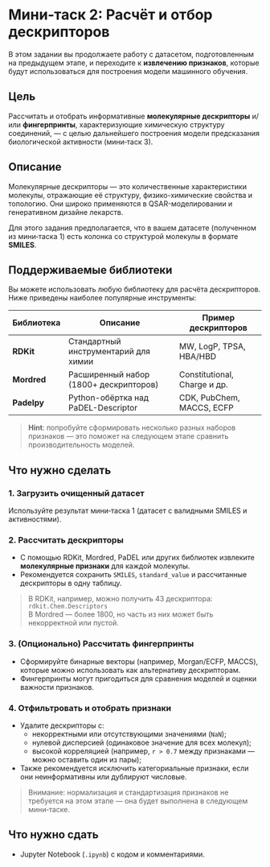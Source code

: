 # Мини‑таск 2: Расчёт и отбор дескрипторов

В этом задании вы продолжаете работу с датасетом, подготовленным на предыдущем этапе, и переходите к **извлечению признаков**, которые будут использоваться для построения модели машинного обучения.

## Цель

Рассчитать и отобрать информативные **молекулярные дескрипторы** и/или **фингерпринты**, характеризующие химическую структуру соединений, — с целью дальнейшего построения модели предсказания биологической активности (мини‑таск 3).


## Описание

Молекулярные дескрипторы — это количественные характеристики молекулы, отражающие её структуру, физико-химические свойства и топологию. Они широко применяются в QSAR-моделировании и генеративном дизайне лекарств.

Для этого задания предполагается, что в вашем датасете (полученном из мини‑таска 1) есть колонка со структурой молекулы в формате **SMILES**.



## Поддерживаемые библиотеки

Вы можете использовать любую библиотеку для расчёта дескрипторов. Ниже приведены наиболее популярные инструменты:


| Библиотека     | Описание                                  | Пример дескрипторов           |
| -------------- | ----------------------------------------- | ----------------------------- |
| **RDKit**      | Стандартный инструментарий для химии      | MW, LogP, TPSA, HBA/HBD       |
| **Mordred**    | Расширенный набор (1800+ дескрипторов)    | Constitutional, Charge и др.  |
| **Padelpy**    | Python-обёртка над PaDEL-Descriptor       | CDK, PubChem, MACCS, ECFP     |

>  **Hint**: попробуйте сформировать несколько разных наборов признаков — это поможет на следующем этапе сравнить производительность моделей.



## Что нужно сделать

### 1. Загрузить очищенный датасет

Используйте результат мини‑таска 1 (датасет с валидными SMILES и активностями).

### 2. Рассчитать дескрипторы

- С помощью RDKit, Mordred, PaDEL или других библиотек извлеките **молекулярные признаки** для каждой молекулы.
- Рекомендуется сохранить `SMILES`, `standard_value` и рассчитанные дескрипторы в одну таблицу.

> В RDKit, например, можно получить 43 дескриптора:
> `rdkit.Chem.Descriptors`  
> В Mordred — более 1800, но часть из них может быть некорректной или пустой.

### 3. (Опционально) Рассчитать фингерпринты

- Сформируйте бинарные векторы (например, Morgan/ECFP, MACCS), которые можно использовать как альтернативу дескрипторам.
- Фингерпринты могут пригодиться для сравнения моделей и оценки важности признаков.

### 4. Отфильтровать и отобрать признаки

- Удалите дескрипторы с:
  - некорректными или отсутствующими значениями (`NaN`);
  - нулевой дисперсией (одинаковое значение для всех молекул);
  - высокой корреляцией (например, `r > 0.7` между признаками — можно оставить один из пары);
- Также рекомендуется исключить категориальные признаки, если они неинформативны или дублируют числовые.

>  Внимание: нормализация и стандартизация признаков не требуется на этом этапе — она будет выполнена в следующем мини‑таске.



## Что нужно сдать

- Jupyter Notebook (`.ipynb`) с кодом и комментариями.
